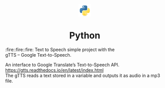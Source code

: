 <div align="center">
<img src="https://github.com/devicons/devicon/blob/master/icons/python/python-original.svg" title="Python" alt="Python" width="40" height="40"/><h1>Python</h1>
</div>
:fire::fire::fire:
Text to Speech simple project with the<br>
gTTS – Google Text-to-Speech.

An interface to Google Translate’s Text-to-Speech API.<br>
https://gtts.readthedocs.io/en/latest/index.html
<br>
The gTTS reads a text stored in a variable and outputs it as audio in a mp3 file.

